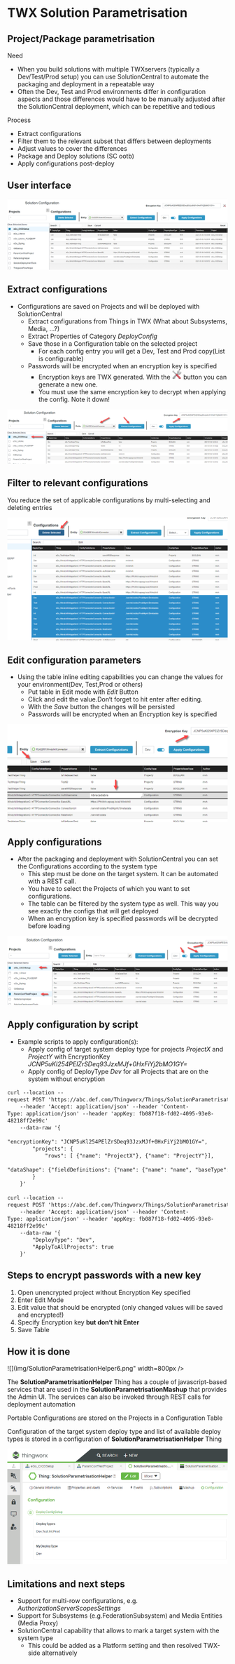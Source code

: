 # TWX Solution Parametrisation


## Project/Package parametrisation

Need
  * When you build solutions with multiple TWXservers (typically a Dev/Test/Prod setup) you can use SolutionCentral to automate the packaging and deployment in a repeatable way
  * Often the Dev, Test and Prod environments differ in configuration aspects and those differences would have to be manually adjusted after the SolutionCentral deployment, 
	which can be repetitive and tedious

Process
  * Extract configurations
  * Filter them to the relevant subset that differs between deployments
  * Adjust values to cover the differences
  * Package and Deploy solutions (SC ootb)
  * Apply configurations post-deploy

## User interface

![](img/SolutionParametrisationHelper0.png)

## Extract configurations

* Configurations are saved on Projects and will be deployed with SolutionCentral
  * Extract configurations from Things in TWX (What about Subsystems, Media, …?)
  * Extract Properties of Category _DeployConfig_
  * Save those in a Configuration table on the selected project
    * For each config entry you will get a Dev, Test and Prod copy(List is configurable)
  * Passwords will be encrypted when an encryption key is specified
    * Encryption keys are TWX generated. With the <img src="img/SolutionParametrisationHelper1.png" width=22px /> button you can generate a new one.
    * You must use the same encryption key to decrypt when applying the config. Note it down!


![](img/SolutionParametrisationHelper2.png)

## Filter to relevant configurations

You reduce the set of applicable configurations by multi-selecting and deleting entries

![](img/SolutionParametrisationHelper3.png)

## Edit configuration parameters

* Using the table inline editing capabilities you can change the values for your environment(Dev, Test,Prod or others)
  * Put table in Edit mode with _Edit_ Button
  * Click and edit the value.Don‘t forget to hit enter after editing.
  * With the _Save_ button the changes will be persisted
  * Passwords will be encrypted when an Encryption key is specified

![](img/SolutionParametrisationHelper4.png)

## Apply configurations

* After the packaging and deployment with SolutionCentral you can set the Configurations according to the system type
  * This step must be done on the target system. It can be automated with a REST call.
  * You have to select the Projects of which you want to set configurations.
  * The table can be filtered by the system type as well. This way you see exactly the configs that will get deployed
  * When an encryption key is specified passwords will be decrypted before loading

![](img/SolutionParametrisationHelper5.png)

## Apply configuration by script

* Example scripts to apply configuration(s):
  * Apply config of target system deploy type for projects _ProjectX_ and _ProjectY_ with EncryptionKey _JCNP5uKl254PElZrSDeq93JzxMJf+0HxFiYj2bMO1GY=_
  * Apply config of DeployType _Dev_ for all Projects that are on the system without encryption

````
curl --location --request POST 'https://abc.def.com/Thingworx/Things/SolutionParametrisationHelper/Services/ApplyConfiguration' 
	--header 'Accept: application/json' --header 'Content-Type: application/json' --header 'appKey: fb087f18-fd02-4095-93e8-48218ff2e99c' 
	--data-raw '{
		"encryptionKey": "JCNP5uKl254PElZrSDeq93JzxMJf+0HxFiYj2bMO1GY=",
		"projects": {
			"rows": [ {"name": "ProjectX"}, {"name": "ProjectY"}],
			"dataShape": {"fieldDefinitions": {"name": {"name": "name", "baseType": "STRING"}}}
		}
	}'

curl --location --request POST 'https://abc.def.com/Thingworx/Things/SolutionParametrisationHelper/Services/ApplyConfiguration' 
	--header 'Accept: application/json' --header 'Content-Type: application/json' --header 'appKey: fb087f18-fd02-4095-93e8-48218ff2e99c' 
	--data-raw '{
		"DeployType": "Dev",
		"ApplyToAllProjects": true
	}'
````

## Steps to encrypt passwords with a new key

1. Open unencrypted project without Encryption Key specified
2. Enter Edit Mode
3. Edit value that should be encrypted (only changed values will be saved and encrypted!)
4. Specify Encryption key __but don‘t hit Enter__
5. Save Table

## How it is done

![](img/SolutionParametrisationHelper6.png" width=800px />

The __SolutionParametrisationHelper__ Thing has a couple of javascript-based services that are used in the __SolutionParametrisationMashup__ that provides the Admin UI. 
The services can also be invoked through REST calls for deployment automation

Portable Configurations are stored on the Projects in a Configuration Table

Configuration of the target system deploy type and list of available deploy types is stored in a configuration of __SolutionParametrisationHelper__ Thing

![](img/SolutionParametrisationHelper7.png)

## Limitations and next steps

* Support for multi-row configurations, e.g. _AuthorizationServerScopesSettings_
* Support for Subsystems (e.g.FederationSubsystem) and Media Entities (Media Proxy)
* SolutionCentral capability that allows to mark a target system with the system type
  * This could be added as a Platform setting and then resolved TWX-side alternatively

